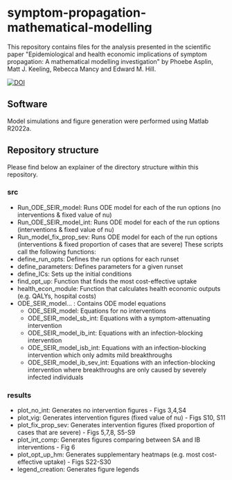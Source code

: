 # symptom-propagation-mathematical-modelling
This repository contains files for the analysis presented in the scientific paper "Epidemiological and health economic implications of symptom propagation: A mathematical modelling investigation" by Phoebe Asplin, Matt J. Keeling, Rebecca Mancy and Edward M. Hill. 

[![DOI](https://zenodo.org/badge/643822738.svg)](https://zenodo.org/badge/latestdoi/643822738)

## Software
Model simulations and figure generation were performed using Matlab R2022a.

## Repository structure
Please find below an explainer of the directory structure within this repository.

### src
* Run_ODE_SEIR_model: Runs ODE model for each of the run options (no interventions & fixed value of nu)
* Run_ODE_SEIR_model_int: Runs ODE model for each of the run options (interventions & fixed value of nu)
* Run_model_fix_prop_sev: Runs ODE model for each of the run options (interventions & fixed proportion of cases that are severe)
These scripts call the following functions:
* define_run_opts: Defines the run options for each runset
* define_parameters: Defines parameters for a given runset
* define_ICs: Sets up the initial conditions
* find_opt_up: Function that finds the most cost-effective uptake
* health_econ_module: Function that calculates health economic outputs (e.g. QALYs, hospital costs)
* ODE_SEIR_model... : Contains ODE model equations
  * ODE_SEIR_model: Equations for no interventions
  * ODE_SEIR_model_sb_int: Equations with a symptom-attenuating intervention
  * ODE_SEIR_model_ib_int: Equations with an infection-blocking intervention
  * ODE_SEIR_model_isb_int: Equations with an infection-blocking intervention which only admits mild breakthroughs
  * ODE_SEIR_model_ib_sev_int: Equations with an infection-blocking intervention where breakthroughs are only caused by severely infected individuals


### results
* plot_no_int: Generates no intervention figures - Figs 3,4,S4
* plot_vig: Generates intervention figures (fixed value of nu) - Figs S10, S11
* plot_fix_prop_sev: Generates intervention figures (fixed proportion of cases that are severe) - Figs 5,7,8, S5-S9
* plot_int_comp: Generates figures comparing between SA and IB interventions - Fig 6
* plot_opt_up_hm: Generates supplementary heatmaps (e.g. most cost-effective uptake) - Figs S22-S30
* legend_creation: Generates figure legends
